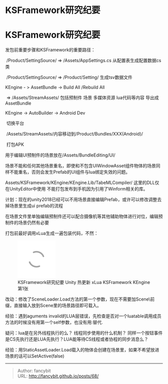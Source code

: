 # KSFramework研究纪要

<div class="header"><h1 class="single-title animate__animated animate__pulse animate__faster">KSFramework研究纪要</h1></div>

<div class="content" id="content"><p>发包前重要步骤和KSFramework的重要路径：</p><!-- raw HTML omitted --><p>&nbsp;/Product/SettingSource/ =&gt;&nbsp;/Assets/AppSettings.cs 从配置表生成配置数据cs类</p><p>&nbsp;/Product/SettingSource/ =&gt; /Product/Setting/ 生成tsv数据文件</p><!-- raw HTML omitted --><!-- raw HTML omitted --><!-- raw HTML omitted --><!-- raw HTML omitted --><!-- raw HTML omitted --><p>KEngine - &gt; AssetBundle -&gt; Build All /Rebuild All&nbsp;</p><p>&nbsp;=&gt; /Assets/StreamAssets/ 包括预制件 场景 多媒体资源 lua代码等内容 导出成AssetBundle</p><p>KEngine -&gt; AutoBuilder -&gt; Android Dev</p><p>&nbsp;切换平台&nbsp;</p><p>&nbsp;/Assets/StreamAssets/内容移动到/Product/Bundles/XXX(Android)/</p><p>&nbsp;打包APK</p><p>用于编辑UI预制件的场景放在/Assets/BundleEditing/UI/</p><p>场景不能和任何其他场景重名，即使和不包含UIWindowAsset组件物体的场景同样不能重名，否则会发生Prefab的UI组件与lua绑定失效的问题。</p><p>Assets/KSFramework/KEngine/KEngine.Lib/TabeMLCompiler/ 这里的DLL仅在UnityEditor中使用 不能打包发布到手机因为引用了Winform相关的库。</p><p><!-- raw HTML omitted -->计划：<!-- raw HTML omitted --><!-- raw HTML omitted -->现在的unity2018已经可以不用场景直接编辑Prefab，或许可以修改调整去掉场景里生成ui prefab的流程<!-- raw HTML omitted --></p><p>在场景文件里单独编辑预制件还可以配合摄像机等其他辅助物体进行对位，编辑预制件的场景仍然有必要</p><p>打包前最好调用xLua生成一遍包装代码，不然：</p><p></p><figure><a class="lightgallery" href="https://www.fancybit.top/zb_users/upload/2019/12/201912211576939042977316.png" data-thumbnail="https://www.fancybit.top/zb_users/upload/2019/12/201912211576939042977316.png" data-sub-html="<h2>KSFramework研究纪要  Unity 热更新 xLua KSFramework KEngine 第1张</h2><p>KSFramework研究纪要  Unity 热更新 xLua KSFramework KEngine 第1张</p>"><img class="lazyload" src="/svg/loading.min.svg" data-src="https://www.fancybit.top/zb_users/upload/2019/12/201912211576939042977316.png" data-srcset="https://www.fancybit.top/zb_users/upload/2019/12/201912211576939042977316.png, https://www.fancybit.top/zb_users/upload/2019/12/201912211576939042977316.png 1.5x, https://www.fancybit.top/zb_users/upload/2019/12/201912211576939042977316.png 2x" data-sizes="auto" alt="KSFramework研究纪要  Unity 热更新 xLua KSFramework KEngine 第1张" title="KSFramework研究纪要  Unity 热更新 xLua KSFramework KEngine 第1张"></a><figcaption class="image-caption">KSFramework研究纪要 Unity 热更新 xLua KSFramework KEngine 第1张</figcaption></figure><p></p><p>改动：修改了SceneLoader.Load方法的第一个参数，现在不需要加Scene\前缀，直接输入放到Scene里的场景路径即可载入。</p><p>经验：遇到aguments invalid的LUA层错误，先检查是否对一个luatable调用成员方法的时候没有用第一个self参数，也没有用:替代.</p><p>疑问：lua是在另外线程执行的么？ 线程同步使用的什么机制？ 同样一个按钮事件是CS先执行还是LUA先执行？LUA能等待CS线程或者协程的同步消息么？&nbsp;</p><p>经验：用StaticAssetLoader.Load载入的物体会创建在场景里，如果不希望放进场景的话可以SetActive(false)</p><!-- raw HTML omitted --></div>



---

> Author: fancybit  
> URL: http://fancybit.github.io/posts/68/  

